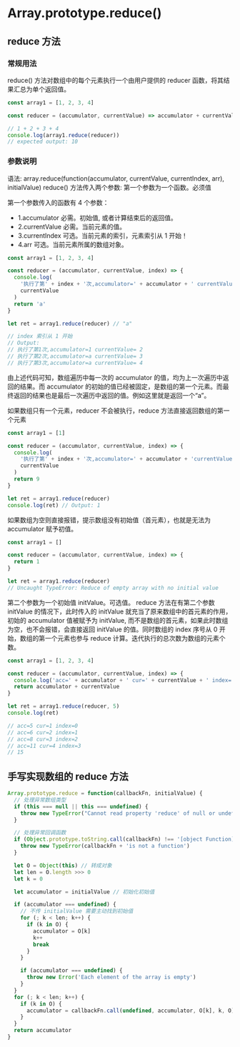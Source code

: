 # Array.prototype.reduce()

## reduce 方法

### 常规用法

reduce() 方法对数组中的每个元素执行一个由用户提供的 reducer 函数，将其结果汇总为单个返回值。

```js
const array1 = [1, 2, 3, 4]

const reducer = (accumulator, currentValue) => accumulator + currentValue

// 1 + 2 + 3 + 4
console.log(array1.reduce(reducer))
// expected output: 10
```

### 参数说明

语法: array.reduce(function(accumulator, currentValue, currentIndex, arr), initialValue)
reduce() 方法传入两个参数:
第一个参数为一个函数。必须值

第一个参数传入的函数有 4 个参数：

- 1.accumulator 必需。初始值, 或者计算结束后的返回值。
- 2.currentValue 必需。当前元素的值。
- 3.currentIndex 可选。当前元素的索引，元素索引从 1 开始！
- 4.arr 可选。当前元素所属的数组对象。

```js
const array1 = [1, 2, 3, 4]

const reducer = (accumulator, currentValue, index) => {
  console.log(
    '执行了第' + index + '次,accumulator=' + accumulator + ' currentValue=',
    currentValue
  )
  return 'a'
}

let ret = array1.reduce(reducer) // "a"

// index 索引从 1 开始
// Output:
// 执行了第1次,accumulator=1 currentValue= 2
// 执行了第2次,accumulator=a currentValue= 3
// 执行了第3次,accumulator=a currentValue= 4
```

由上述代码可知，数组遍历中每一次的 accumulator 的值，均为上一次遍历中返回的结果。而 accumulator 的初始的值已经被固定，是数组的第一个元素。而最终返回的结果也是最后一次遍历中返回的值。例如这里就是返回一个“a”。

如果数组只有一个元素，reducer 不会被执行，reduce 方法直接返回数组的第一个元素

```js
const array1 = [1]

const reducer = (accumulator, currentValue, index) => {
  console.log(
    '执行了第' + index + '次,accumulator=' + accumulator + 'currentValue=',
    currentValue
  )
  return 9
}

let ret = array1.reduce(reducer)
console.log(ret) // Output: 1
```

如果数组为空则直接报错，提示数组没有初始值（首元素），也就是无法为 accumulator 赋予初值。

```js
const array1 = []

const reducer = (accumulator, currentValue, index) => {
  return 1
}

let ret = array1.reduce(reducer)
// Uncaught TypeError: Reduce of empty array with no initial value
```

第二个参数为一个初始值 initValue。可选值。
reduce 方法在有第二个参数 initValue 的情况下，此时传入的 initValue 就充当了原来数组中的首元素的作用，初始的 accumulator 值被赋予为 initValue, 而不是数组的首元素，如果此时数组为空，也不会报错，会直接返回 initValue 的值。同时数组的 index 序号从 0 开始，数组的第一个元素也参与 reduce 计算。迭代执行的总次数为数组的元素个数。

```js
const array1 = [1, 2, 3, 4]

const reducer = (accumulator, currentValue, index) => {
  console.log('acc=' + accumulator + ' cur=' + currentValue + ' index=' + index)
  return accumulator + currentValue
}

let ret = array1.reduce(reducer, 5)
console.log(ret)

// acc=5 cur=1 index=0
// acc=6 cur=2 index=1
// acc=8 cur=3 index=2
// acc=11 cur=4 index=3
// 15
```

## 手写实现数组的 reduce 方法

```js
Array.prototype.reduce = function(callbackFn, initialValue) {
  // 处理异常数组类型
  if (this === null || this === undefined) {
    throw new TypeError("Cannot read property 'reduce' of null or undefined")
  }

  // 处理异常回调函数
  if (Object.prototype.toString.call(callbackFn) !== '[object Function]') {
    throw new TypeError(callbackFn + 'is not a function')
  }

  let O = Object(this) // 转成对象
  let len = O.length >>> 0
  let k = 0

  let accumulator = initialValue // 初始化初始值

  if (accumulator === undefined) {
    // 不传 initialValue 需要主动找到初始值
    for (; k < len; k++) {
      if (k in O) {
        accumulator = O[k]
        k++
        break
      }
    }

    if (accumulator === undefined) {
      throw new Error('Each element of the array is empty')
    }
  }
  for (; k < len; k++) {
    if (k in O) {
      accumulator = callbackFn.call(undefined, accumulator, O[k], k, O)
    }
  }
  return accumulator
}
```
